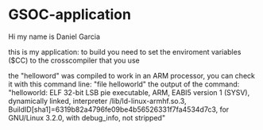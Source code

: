 # GSOC-application
Hi my name is Daniel Garcia

this is my application: 
to build you need to set the enviroment variables ($CC) to the crosscompiler that you use

the "helloword" was compiled to work in an ARM processor, you can check it with this command line:
"file helloworld"
the output of the command:
"helloworld: ELF 32-bit LSB pie executable, ARM, EABI5 version 1 (SYSV), dynamically linked, interpreter /lib/ld-linux-armhf.so.3, BuildID[sha1]=6319b82a4796fe09be4b56526331f7fa4534d7c3, for GNU/Linux 3.2.0, with debug_info, not stripped"
